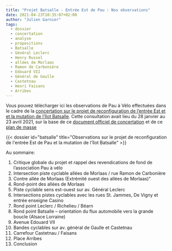 ```yaml
---
title: "Projet Batsalle - Entrée Est de Pau : Nos observations"
date: 2021-04-23T10:35:07+02:00
author: "Julien Garnier"
tags:
  - dossier
  - concertation
  - analyse
  - propositions 
  - Batsalle
  - Général Leclerc
  - Henry Russel
  - allées de Morlaas
  - Ramon de Carbonière
  - Edouard VII
  - Général de Gaulle
  - Castetnau
  - Henri Faisans
  - Arribes
---
```


Vous pouvez télécharger ici les observations de Pau à Vélo effectuées dans le cadre
de la [concertation sur le projet de reconfiguration de l’entrée Est et et la mutation de l’îlot Batsalle][concertation]. Cette consultation avait lieu du 28 janvier au 23 avril 2021,
sur la base de ce [document officiel de concertation][document] et de ce [plan de masse][plan]


<div class="pure-g trombi">
{{< dossier id="batsalle" title="Observations sur le projet de reconfiguration de l'entrée Est de Pau et la mutation de l'îlot Batsalle" >}}
</div>

Au sommaire:

1. Critique  globale  du  projet  et  rappel  des  revendications  de  fond  de l’association Pau à vélo
2. Intersection  piste  cyclable  allées  de   Morlaas / rue  Ramon de Carbonière
3. Contre allée de Morlaas (Extrémité ouest des allées de Morlaas)"
4. Rond-point des allées de Morlaas
5. Piste cyclable sens est-ouest sur av. Général Leclerc
6. Intersections pistes cyclables avec les rues St. Jammes, De Vigny et entrée enseigne Casino
7. Rond point Leclerc / Richelieu / Béarn
8. Rond point Batsalle – orientation du flux automobile vers la grande boucle (Alsace Lorraine)
9. Avenue Edouard VII
10. Bandes cyclables sur av. général de Gaulle et Castetnau
11. Carrefour Castetnau / Faisans
12. Place Arribes
13. Conclusion

[concertation]: https://www.pau.fr/article/concertation-sur-le-projet-de-reconfiguration-de-lentree-est-et-et-la-mutation-de-lilot-batsalle
[document]: https://www.pau.fr/allmedias/docs/Batsalle-Dossier-de-concertation-final.pdf
[plan]: https://fr.calameo.com/agglo-pau/read/006583502c84cf08337ae

